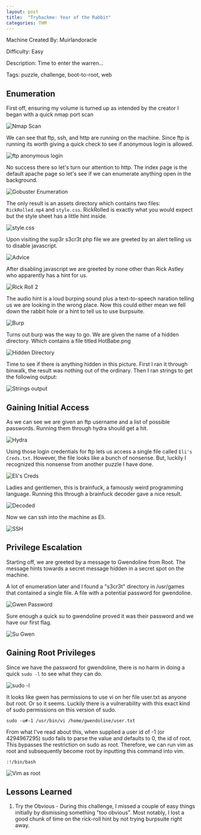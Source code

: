 ```yaml
---
layout: post
title:  "Tryhackme: Year of the Rabbit"
categories: THM
---
```


Machine Created By: Muirlandoracle

Difficulty: Easy

Description: Time to enter the warren...

Tags: puzzle, challenge, boot-to-root, web

## Enumeration

First off, ensuring my volume is turned up as intended by the creator I began with a quick nmap port scan

![Nmap Scan](/assets/THM-YotR/nmap-THM-YotR.png)

We can see that ftp, ssh, and http are running on the machine. Since ftp is running its worth giving a quick
check to see if anonymous login is allowed.

![ftp anonymous login](/assets/THM-YotR/ftp-anon-THM-YotR.png)

No success there so let's turn our attention to http. The index page is the default apache page so let's see if 
we can enumerate anything open in the background.

![Gobuster Enumeration](/assets/THM-YotR/gobuster-THM-YotR.png)

The only result is an assets directory which contains two files: `RickRolled.mp4` and `style.css`. RickRolled is exactly
what you would expect but the style sheet has a little hint inside.

![style.css](/assets/THM-YotR/style-css-THM-YotR.png)

Upon visiting the sup3r s3cr3t php file we are greeted by an alert telling us to disable javascript.

![Advice](/assets/THM-YotR/js-THM-YotR.png)

After disabling javascript we are greeted by none other than Rick Astley who apparently has a hint for us.

![Rick Roll 2](/assets/THM-YotR/rick-again-THM-YotR.png)

The audio hint is a loud burping sound plus a text-to-speech naration telling us we are looking in the wrong place.
Now this could either mean we fell down the rabbit hole or a hint to tell us to use burpsuite.

![Burp](/assets/THM-YotR/burp-THM-YotR.png)

Turns out burp was the way to go. We are given the name of a hidden directory. Which contains a file titled HotBabe.png

![Hidden Directory](/assets/THM-YotR/hidden-THM-YotR.png)

Time to see if there is anything hidden in this picture. First I ran it through binwalk, the result was nothing out
of the ordinary. Then I ran strings to get the following output:

![Strings output](/assets/THM-YotR/strings-THM_YotR.png)

## Gaining Initial Access

As we can see we are given an ftp username and a list of possible passwords. Running them through hydra should get a hit.

![Hydra](/assets/THM-YotR/hydra-THM-YotR.png)

Using those login credentials for ftp lets us access a single file called `Eli's Creds.txt`. However, the file looks
like a bunch of nonsense. But, luckily I recognized this nonsense from another puzzle I have done.

![Eli's Creds](/assets/THM-YotR/brainf-THM-YotR.png)

Ladies and gentlemen, this is brainfuck, a famously weird programming language. Running this through a brainfuck decoder
gave a nice result.

![Decoded](/assets/THM-YotR/decode-THM-YotR.png)

Now we can ssh into the machine as Eli.

![SSH](/assets/THM-YotR/eli-THM-YotR.png)

## Privilege Escalation

Starting off, we are greeted by a message to Gwendoline from Root. The message hints towards a secret message hidden in
a secret spot on the machine.

A lot of enumeration later and I found a "s3cr3t" directory in /usr/games that contained a single file. A file with 
a potential password for gwendoline.

![Gwen Password](/assets/THM-YotR/gwen-pass-THM-YotR.png)

Sure enough a quick su to gwendoline proved it was their password and we have our first flag.

![Su Gwen](/assets/THM-YotR/user-THM-YotR.png)

## Gaining Root Privileges

Since we have the password for gwendoline, there is no harm in doing a quick `sudo -l` to see what they can do.

![sudo -l](/assets/THM-YotR/gwen-sudo-THM-YotR.png)

It looks like gwen has permissions to use vi on her file user.txt as anyone but root. Or so it seems.
Luckily there is a vulnerability with this exact kind of sudo permissions on this version of sudo. 

    sudo -u#-1 /usr/bin/vi /home/gwendoline/user.txt

From what I've read about this, when supplied a user id of -1 (or 4294967295) sudo fails to parse the value and defaults
to 0, the id of root. This bypasses the restriction on sudo as root. Therefore, we can run vim as root and subsequently
become root by inputting this command into vim.

    :!/bin/bash

![Vim as root](/assets/THM-YotR/root-THM-YotR.png)


## Lessons Learned

1. Try the Obvious - During this challenge, I missed a couple of easy things initially by dismissing something
"too obvious". Most notably, I lost a good chunk of time on the rick-roll hint by not trying burpsuite right away.

